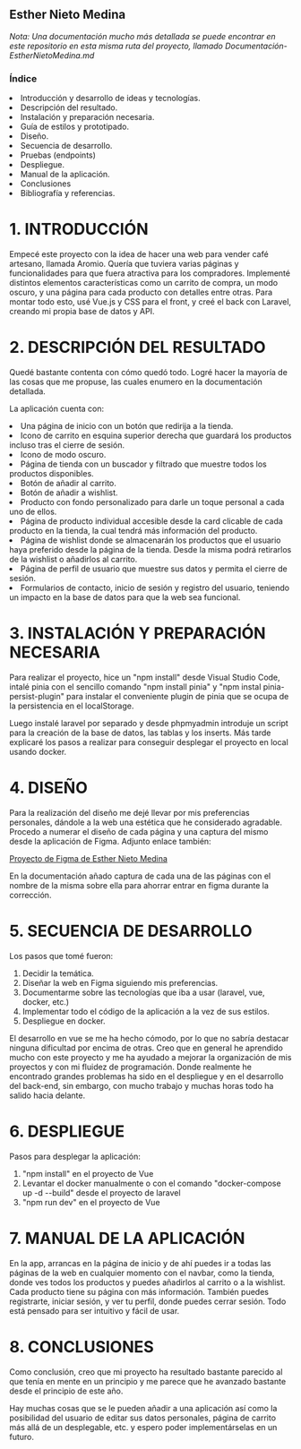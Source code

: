 ## Esther Nieto Medina 

*Nota: Una documentación mucho más detallada se puede encontrar en este repositorio en esta misma ruta del proyecto, llamado Documentación-EstherNietoMedina.md*

### Índice

<li> Introducción y desarrollo de ideas y tecnologías.
<li> Descripción del resultado.
<li> Instalación y preparación necesaria.
<li> Guía de estilos y prototipado.
<li> Diseño.
<li> Secuencia de desarrollo.
<li> Pruebas (endpoints)
<li> Despliegue.
<li> Manual de la aplicación.
<li> Conclusiones
<li> Bibliografía y referencias.

# 1. INTRODUCCIÓN

Empecé este proyecto con la idea de hacer una web para vender café artesano, llamada Aromio. Quería que tuviera varias páginas y funcionalidades para que fuera atractiva para los compradores. Implementé distintos elementos características como un carrito de compra, un modo oscuro, y una página para cada producto con detalles entre otras. Para montar todo esto, usé Vue.js y CSS para el front, y creé el back con Laravel, creando mi propia base de datos y API.

# 2. DESCRIPCIÓN DEL RESULTADO

Quedé bastante contenta con cómo quedó todo. Logré hacer la mayoría de las cosas que me propuse, las cuales enumero en la documentación detallada.

La aplicación cuenta con:

<li> Una página de inicio con un botón que redirija a la tienda.
<li> Icono de carrito en esquina superior derecha que guardará los productos incluso tras el cierre de sesión.
<li> Icono de modo oscuro.
<li> Página de tienda con un buscador y filtrado que muestre todos los productos disponibles.
<li> Botón de añadir al carrito.
<li> Botón de añadir a wishlist.
<li> Producto con fondo personalizado para darle un toque personal a cada uno de ellos.
<li> Página de producto individual accesible desde la card clicable de cada producto en la tienda, la cual tendrá más información del producto.
<li> Página de wishlist donde se almacenarán los productos que el usuario haya preferido desde la página de la tienda. Desde la misma podrá retirarlos de la wishlist o añadirlos al carrito.
<li> Página de perfil de usuario que muestre sus datos y permita el cierre de sesión.
<li> Formularios de contacto, inicio de sesión y registro del usuario, teniendo un impacto en la base de datos para que la web sea funcional.

# 3. INSTALACIÓN Y PREPARACIÓN NECESARIA

Para realizar el proyecto, hice un "npm install" desde Visual Studio Code, intalé pinia con el sencillo comando "npm install pinia" y "npm instal pinia-persist-plugin" para instalar el conveniente plugin de pinia que se ocupa de la persistencia en el localStorage.

Luego instalé laravel por separado y desde phpmyadmin introduje un script para la creación de la base de datos, las tablas y los inserts. Más tarde explicaré los pasos a realizar para conseguir desplegar el proyecto en local usando docker.


# 4. DISEÑO

Para la realización del diseño me dejé llevar por mis preferencias personales, dándole a la web una estética que he considerado agradable. Procedo a numerar el diseño de cada página y una captura del mismo desde la aplicación de Figma. Adjunto enlace también:

<a href="https://www.figma.com/file/iGHjwl7uJfKTRgcvnKxMAT/Proyecto-CLIENTE-%2B-DISE%C3%91O---Esther-Nieto-Medina-2%C2%BA-DAW?type=design&node-id=0%3A1&mode=design&t=dY9kLuaJ5kVRsmgD-1">Proyecto de Figma de Esther Nieto Medina</a>

En la documentación añado captura de cada una de las páginas con el nombre de la misma sobre ella para ahorrar entrar en figma durante la corrección.

# 5. SECUENCIA DE DESARROLLO

Los pasos que tomé fueron:

1. Decidir la temática.
2. Diseñar la web en Figma siguiendo mis preferencias.
3. Documentarme sobre las tecnologías que iba a usar (laravel, vue, docker, etc.)
4. Implementar todo el código de la aplicación a la vez de sus estilos.
5. Despliegue en docker.

El desarrollo en vue se me ha hecho cómodo, por lo que no sabría destacar ninguna dificultad por encima de otras. Creo que en general he aprendido mucho con este proyecto y me ha ayudado a mejorar la organización de mis proyectos y con mi fluidez de programación. Donde realmente he encontrado grandes problemas ha sido en el despliegue y en el desarrollo del back-end, sin embargo, con mucho trabajo y muchas horas todo ha salido hacia delante.

# 6. DESPLIEGUE

Pasos para desplegar la aplicación:

1. "npm install" en el proyecto de Vue
2. Levantar el docker manualmente o con el comando "docker-compose up -d --build" desde el proyecto de laravel
3. "npm run dev" en el proyecto de Vue

# 7. MANUAL DE LA APLICACIÓN

En la app, arrancas en la página de inicio y de ahí puedes ir a todas las páginas de la web en cualquier momento con el navbar, como la tienda, donde ves todos los productos y puedes añadirlos al carrito o a la wishlist. Cada producto tiene su página con más información. También puedes registrarte, iniciar sesión, y ver tu perfil, donde puedes cerrar sesión. Todo está pensado para ser intuitivo y fácil de usar.

# 8. CONCLUSIONES

Como conclusión, creo que mi proyecto ha resultado bastante parecido al que tenía en mente en un principio y me parece que he avanzado bastante desde el principio de este año. 

Hay muchas cosas que se le pueden añadir a una aplicación así como la posibilidad del usuario de editar sus datos personales, página de carrito más allá de un desplegable, etc. y espero poder implementárselas en un futuro.
